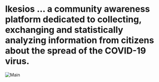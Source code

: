 # Ikesios ... a community awareness platform dedicated to collecting, exchanging and statistically analyzing information from citizens about the spread of the COVID-19 virus. 


![Main](https://user-images.githubusercontent.com/51244823/159198552-2d3884dd-bcf4-45db-9cd3-e70c1652f109.png)
